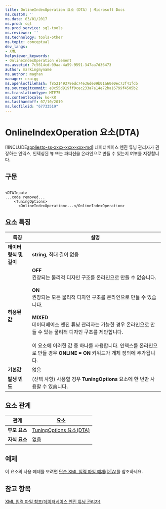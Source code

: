 ```yaml
---
title: OnlineIndexOperation 요소 (DTA) | Microsoft Docs
ms.custom: ''
ms.date: 03/01/2017
ms.prod: sql
ms.prod_service: sql-tools
ms.reviewer: ''
ms.technology: tools-other
ms.topic: conceptual
dev_langs:
- XML
helpviewer_keywords:
- OnlineIndexOperation element
ms.assetid: 7c5614cd-09aa-4a59-9591-347aa7d36473
author: markingmyname
ms.author: maghan
manager: craigg
ms.openlocfilehash: f852149379edc74e36de09b01a60e0ec73f41fdb
ms.sourcegitcommit: e0c55d919ff9cec233a7a14e72ba16799f4505b2
ms.translationtype: MTE75
ms.contentlocale: ko-KR
ms.lasthandoff: 07/10/2019
ms.locfileid: "67733519"
---
```

# <a name="onlineindexoperation-element-dta"></a>OnlineIndexOperation 요소(DTA)
[!INCLUDE[appliesto-ss-xxxx-xxxx-xxx-md](../../includes/appliesto-ss-xxxx-xxxx-xxx-md.md)]
  데이터베이스 엔진 튜닝 관리자가 권장하는 인덱스, 인덱싱된 뷰 또는 파티션을 온라인으로 만들 수 있는지 여부를 지정합니다.  
  
## <a name="syntax"></a>구문  
  
```  
  
<DTAInput>  
...code removed...  
    <TuningOptions>  
      <OnlineIndexOperation>...</OnlineIndexOperation>  
```  
  
## <a name="element-characteristics"></a>요소 특징  
  
|특징|설명|  
|--------------------|-----------------|  
|**데이터 형식 및 길이**|**string**, 최대 길이 없음|  
|**허용된 값**|**OFF**<br /> 권장되는 물리적 디자인 구조를 온라인으로 만들 수 없습니다.<br /><br /> **ON**<br /> 권장되는 모든 물리적 디자인 구조를 온라인으로 만들 수 있습니다.<br /><br /> **MIXED**<br /> 데이터베이스 엔진 튜닝 관리자는 가능한 경우 온라인으로 만들 수 있는 물리적 디자인 구조를 제안합니다.<br /><br /> 이 요소에 이러한 값 중 하나를 사용합니다. 인덱스를 온라인으로 만들 경우 **ONLINE = ON** 키워드가 개체 정의에 추가됩니다.|  
|**기본값**|없음|  
|**발생 빈도**|(선택 사항) 사용할 경우 **TuningOptions** 요소에 한 번만 사용할 수 있습니다.|  
  
## <a name="element-relationships"></a>요소 관계  
  
|관계|요소|  
|------------------|--------------|  
|**부모 요소**|[TuningOptions 요소&#40;DTA&#41;](../../tools/dta/tuningoptions-element-dta.md)|  
|**자식 요소**|없음|  
  
## <a name="example"></a>예제  
 이 요소의 사용 예제를 보려면 [단순 XML 입력 파일 예제&#40;DTA&#41;](../../tools/dta/simple-xml-input-file-sample-dta.md)를 참조하세요.  
  
## <a name="see-also"></a>참고 항목  
 [XML 입력 파일 참조&#40;데이터베이스 엔진 튜닝 관리자&#41;](../../tools/dta/xml-input-file-reference-database-engine-tuning-advisor.md)  
  
  
